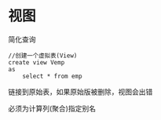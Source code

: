 # 视图

简化查询

    //创建一个虚拟表(View)
    create view Vemp
    as 
        select * from emp

链接到原始表，如果原始版被删除，视图会出错

必须为计算列(聚合)指定别名
